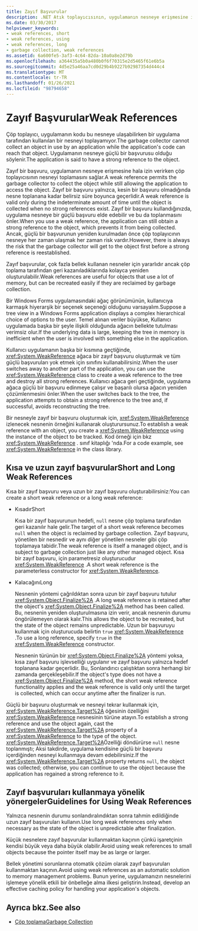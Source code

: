 ```yaml
---
title: Zayıf Başvurular
description: .NET Atık toplayıcısının, uygulamanın nesneye erişmesine izin verirken bir nesne toplamasına izin veren zayıf başvurular hakkında bilgi edinin.
ms.date: 03/30/2017
helpviewer_keywords:
- weak references, short
- weak references, using
- weak references, long
- garbage collection, weak references
ms.assetid: 6a600fe5-3af3-4c64-82da-10a0a8e2d79b
ms.openlocfilehash: a364435a5b0a480b0f6f70315e2d5465f61e6b5a
ms.sourcegitcommit: 4d5e25a46aa7cd0d29b4b9227b92987354d444c4
ms.translationtype: MT
ms.contentlocale: tr-TR
ms.lasthandoff: 01/26/2021
ms.locfileid: "98794658"
---
```

# <a name="weak-references"></a><span data-ttu-id="0d248-103">Zayıf Başvurular</span><span class="sxs-lookup"><span data-stu-id="0d248-103">Weak References</span></span>

<span data-ttu-id="0d248-104">Çöp toplayıcı, uygulamanın kodu bu nesneye ulaşabilirken bir uygulama tarafından kullanılan bir nesneyi toplayamıyor.</span><span class="sxs-lookup"><span data-stu-id="0d248-104">The garbage collector cannot collect an object in use by an application while the application's code can reach that object.</span></span> <span data-ttu-id="0d248-105">Uygulamanın nesneye güçlü bir başvurusu olduğu söylenir.</span><span class="sxs-lookup"><span data-stu-id="0d248-105">The application is said to have a strong reference to the object.</span></span>  
  
 <span data-ttu-id="0d248-106">Zayıf bir başvuru, uygulamanın nesneye erişmesine hala izin verirken çöp toplayıcısının nesneyi toplamasını sağlar.</span><span class="sxs-lookup"><span data-stu-id="0d248-106">A weak reference permits the garbage collector to collect the object while still allowing the application to access the object.</span></span> <span data-ttu-id="0d248-107">Zayıf bir başvuru yalnızca, kesin bir başvuru olmadığında nesne toplanana kadar belirsiz süre boyunca geçerlidir.</span><span class="sxs-lookup"><span data-stu-id="0d248-107">A weak reference is valid only during the indeterminate amount of time until the object is collected when no strong references exist.</span></span> <span data-ttu-id="0d248-108">Zayıf bir başvuru kullandığınızda, uygulama nesneye bir güçlü başvuru elde edebilir ve bu da toplanmasını önler.</span><span class="sxs-lookup"><span data-stu-id="0d248-108">When you use a weak reference, the application can still obtain a strong reference to the object, which prevents it from being collected.</span></span> <span data-ttu-id="0d248-109">Ancak, güçlü bir başvurunun yeniden kurulmadan önce çöp toplayıcının nesneye her zaman ulaşmak her zaman risk vardır.</span><span class="sxs-lookup"><span data-stu-id="0d248-109">However, there is always the risk that the garbage collector will get to the object first before a strong reference is reestablished.</span></span>  
  
 <span data-ttu-id="0d248-110">Zayıf başvurular, çok fazla bellek kullanan nesneler için yararlıdır ancak çöp toplama tarafından geri kazanıladıklarında kolayca yeniden oluşturulabilir.</span><span class="sxs-lookup"><span data-stu-id="0d248-110">Weak references are useful for objects that use a lot of memory, but can be recreated easily if they are reclaimed by garbage collection.</span></span>  
  
 <span data-ttu-id="0d248-111">Bir Windows Forms uygulamasındaki ağaç görünümünün, kullanıcıya karmaşık hiyerarşik bir seçenek seçeneği olduğunu varsayalım.</span><span class="sxs-lookup"><span data-stu-id="0d248-111">Suppose a tree view in a Windows Forms application displays a complex hierarchical choice of options to the user.</span></span> <span data-ttu-id="0d248-112">Temel alınan veriler büyükse, Kullanıcı uygulamada başka bir şeyle ilişkili olduğunda ağacın bellekte tutulması verimsiz olur.</span><span class="sxs-lookup"><span data-stu-id="0d248-112">If the underlying data is large, keeping the tree in memory is inefficient when the user is involved with something else in the application.</span></span>  
  
 <span data-ttu-id="0d248-113">Kullanıcı uygulamanın başka bir kısmına geçtiğinde, <xref:System.WeakReference> ağaca bir zayıf başvuru oluşturmak ve tüm güçlü başvuruları yok etmek için sınıfını kullanabilirsiniz.</span><span class="sxs-lookup"><span data-stu-id="0d248-113">When the user switches away to another part of the application, you can use the <xref:System.WeakReference> class to create a weak reference to the tree and destroy all strong references.</span></span> <span data-ttu-id="0d248-114">Kullanıcı ağaca geri geçtiğinde, uygulama ağaca güçlü bir başvuru edinmeye çalışır ve başarılı olursa ağacın yeniden çözümlenmesini önler.</span><span class="sxs-lookup"><span data-stu-id="0d248-114">When the user switches back to the tree, the application attempts to obtain a strong reference to the tree and, if successful, avoids reconstructing the tree.</span></span>  
  
 <span data-ttu-id="0d248-115">Bir nesneyle zayıf bir başvuru oluşturmak için, <xref:System.WeakReference> izlenecek nesnenin örneğini kullanarak oluşturursunuz.</span><span class="sxs-lookup"><span data-stu-id="0d248-115">To establish a weak reference with an object, you create a <xref:System.WeakReference> using the instance of the object to be tracked.</span></span> <span data-ttu-id="0d248-116">Kod örneği için bkz <xref:System.WeakReference> . sınıf kitaplığı 'nda.</span><span class="sxs-lookup"><span data-stu-id="0d248-116">For a code example, see <xref:System.WeakReference> in the class library.</span></span>  
  
## <a name="short-and-long-weak-references"></a><span data-ttu-id="0d248-117">Kısa ve uzun zayıf başvurular</span><span class="sxs-lookup"><span data-stu-id="0d248-117">Short and Long Weak References</span></span>  

 <span data-ttu-id="0d248-118">Kısa bir zayıf başvuru veya uzun bir zayıf başvuru oluşturabilirsiniz:</span><span class="sxs-lookup"><span data-stu-id="0d248-118">You can create a short weak reference or a long weak reference:</span></span>  
  
- <span data-ttu-id="0d248-119">Kısadır</span><span class="sxs-lookup"><span data-stu-id="0d248-119">Short</span></span>  
  
     <span data-ttu-id="0d248-120">Kısa bir zayıf başvurunun hedefi, `null` nesne çöp toplama tarafından geri kazanılır hale gelir.</span><span class="sxs-lookup"><span data-stu-id="0d248-120">The target of a short weak reference becomes `null` when the object is reclaimed by garbage collection.</span></span> <span data-ttu-id="0d248-121">Zayıf başvuru, yönetilen bir nesnedir ve aynı diğer yönetilen nesneler gibi çöp toplamaya tabidir.</span><span class="sxs-lookup"><span data-stu-id="0d248-121">The weak reference is itself a managed object, and is subject to garbage collection just like any other managed object.</span></span>  <span data-ttu-id="0d248-122">Kısa bir zayıf başvuru, için parametresiz oluşturucudur <xref:System.WeakReference> .</span><span class="sxs-lookup"><span data-stu-id="0d248-122">A short weak reference is the parameterless constructor for <xref:System.WeakReference>.</span></span>  
  
- <span data-ttu-id="0d248-123">Kalacağını</span><span class="sxs-lookup"><span data-stu-id="0d248-123">Long</span></span>  
  
     <span data-ttu-id="0d248-124">Nesnenin yöntemi çağrıldıktan sonra uzun bir zayıf başvuru tutulur <xref:System.Object.Finalize%2A> .</span><span class="sxs-lookup"><span data-stu-id="0d248-124">A long weak reference is retained after the object's <xref:System.Object.Finalize%2A> method has been called.</span></span> <span data-ttu-id="0d248-125">Bu, nesnenin yeniden oluşturulmasına izin verir, ancak nesnenin durumu öngörülemeyen olarak kalır.</span><span class="sxs-lookup"><span data-stu-id="0d248-125">This allows the object to be recreated, but the state of the object remains unpredictable.</span></span> <span data-ttu-id="0d248-126">Uzun bir başvuruyu kullanmak için oluşturucuda belirtin `true` <xref:System.WeakReference> .</span><span class="sxs-lookup"><span data-stu-id="0d248-126">To use a long reference, specify `true` in the <xref:System.WeakReference> constructor.</span></span>  
  
     <span data-ttu-id="0d248-127">Nesnenin türünün bir <xref:System.Object.Finalize%2A> yöntemi yoksa, kısa zayıf başvuru işlevselliği uygulanır ve zayıf başvuru yalnızca hedef toplanana kadar geçerlidir. Bu, Sonlandırıcı çalıştıktan sonra herhangi bir zamanda gerçekleşebilir.</span><span class="sxs-lookup"><span data-stu-id="0d248-127">If the object's type does not have a <xref:System.Object.Finalize%2A> method, the short weak reference functionality applies and the weak reference is valid only until the target is collected, which can occur anytime after the finalizer is run.</span></span>  
  
 <span data-ttu-id="0d248-128">Güçlü bir başvuru oluşturmak ve nesneyi tekrar kullanmak için, <xref:System.WeakReference.Target%2A> öğesinin özelliğini <xref:System.WeakReference> nesnesinin türüne atayın.</span><span class="sxs-lookup"><span data-stu-id="0d248-128">To establish a strong reference and use the object again, cast the <xref:System.WeakReference.Target%2A> property of a <xref:System.WeakReference> to the type of the object.</span></span> <span data-ttu-id="0d248-129"><xref:System.WeakReference.Target%2A>Özelliği döndürürse `null` nesne toplanmıştı; Aksi takdirde, uygulama kendisine güçlü bir başvuru içerdiğinden nesneyi kullanmaya devam edebilirsiniz.</span><span class="sxs-lookup"><span data-stu-id="0d248-129">If the <xref:System.WeakReference.Target%2A> property returns `null`, the object was collected; otherwise, you can continue to use the object because the application has regained a strong reference to it.</span></span>  
  
## <a name="guidelines-for-using-weak-references"></a><span data-ttu-id="0d248-130">Zayıf başvuruları kullanmaya yönelik yönergeler</span><span class="sxs-lookup"><span data-stu-id="0d248-130">Guidelines for Using Weak References</span></span>  

 <span data-ttu-id="0d248-131">Yalnızca nesnenin durumu sonlandıralındıktan sonra tahmin edildiğinde uzun zayıf başvuruları kullanın.</span><span class="sxs-lookup"><span data-stu-id="0d248-131">Use long weak references only when necessary as the state of the object is unpredictable after finalization.</span></span>  
  
 <span data-ttu-id="0d248-132">Küçük nesnelere zayıf başvurular kullanmaktan kaçının çünkü işaretçinin kendisi büyük veya daha büyük olabilir.</span><span class="sxs-lookup"><span data-stu-id="0d248-132">Avoid using weak references to small objects because the pointer itself may be as large or larger.</span></span>  
  
 <span data-ttu-id="0d248-133">Bellek yönetimi sorunlarına otomatik çözüm olarak zayıf başvuruları kullanmaktan kaçının.</span><span class="sxs-lookup"><span data-stu-id="0d248-133">Avoid using weak references as an automatic solution to memory management problems.</span></span> <span data-ttu-id="0d248-134">Bunun yerine, uygulamanızın nesnelerini işlemeye yönelik etkili bir önbelleğe alma ilkesi geliştirin.</span><span class="sxs-lookup"><span data-stu-id="0d248-134">Instead, develop an effective caching policy for handling your application's objects.</span></span>  
  
## <a name="see-also"></a><span data-ttu-id="0d248-135">Ayrıca bkz.</span><span class="sxs-lookup"><span data-stu-id="0d248-135">See also</span></span>

- [<span data-ttu-id="0d248-136">Çöp toplama</span><span class="sxs-lookup"><span data-stu-id="0d248-136">Garbage Collection</span></span>](index.md)
